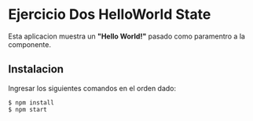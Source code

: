 # Ejercicio Dos HelloWorld State

Esta aplicacion muestra un **"Hello World!"** pasado como paramentro a la componente.


## Instalacion 
Ingresar los siguientes comandos en el orden dado:
```
$ npm install
$ npm start
```